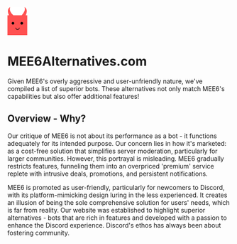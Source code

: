 ![Mee6Alternatives.com](/_media/icon.png)

# MEE6Alternatives.com

Given MEE6's overly aggressive and user-unfriendly nature, we've compiled a list of superior bots. These alternatives not only match MEE6's capabilities but also offer additional features!

## Overview - Why?

Our critique of MEE6 is not about its performance as a bot - it functions adequately for its intended purpose. Our concern lies in how it's marketed: as a cost-free solution that simplifies server moderation, particularly for larger communities. However, this portrayal is misleading. MEE6 gradually restricts features, funneling them into an overpriced 'premium' service replete with intrusive deals, promotions, and persistent notifications.

MEE6 is promoted as user-friendly, particularly for newcomers to Discord, with its platform-mimicking design luring in the less experienced. It creates an illusion of being the sole comprehensive solution for users' needs, which is far from reality. Our website was established to highlight superior alternatives - bots that are rich in features and developed with a passion to enhance the Discord experience. Discord's ethos has always been about fostering community.
